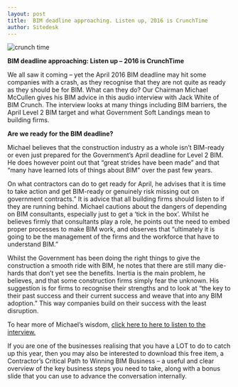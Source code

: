 ```yaml
---
layout: post
title:  BIM deadline approaching. Listen up, 2016 is CrunchTime
author: Sitedesk
---
```


![crunch time]({{site.baseurl}}/images/news/CrunchTimeMarketingImage.png)

**BIM deadline approaching: Listen up – 2016 is CrunchTime**

We all saw it coming – yet the April 2016 BIM deadline may hit some companies with a crash, as they recognise that they are not quite as ready as they should be for BIM. What can they do? Our Chairman Michael McCullen gives his BIM advice in this audio interview with Jack White of BIM Crunch. The interview looks at many things including BIM barriers, the April Level 2 BIM target and what Government Soft Landings mean to building firms.

<!--more-->

**Are we ready for the BIM deadline?**


Michael believes that the construction industry as a whole isn’t BIM-ready or even just prepared for the Government’s April deadline for Level 2 BIM. He does however point out that “great strides have been made” and that “many have learned lots of things about BIM” over the past few years.

On what contractors can do to get ready for April, he advises that it is time to take action and get BIM-ready or genuinely risk missing out on government contracts.” It is advice that all building firms should listen to if they are running behind. Michael cautions about the dangers of depending on BIM consultants, especially just to get a ‘tick in the box’. Whilst he believes firmly that consultants play a role, he points out the need to embed proper processes to make BIM work, and observes that “ultimately it is going to be the management of the firms and the workforce that have to understand BIM.”

Whilst the Government has been doing the right things to give the construction a smooth ride with BIM, he notes that there are still many die-hards that don’t yet see the benefits. Inertia is the main problem, he believes, and that some construction firms simply fear the unknown. His suggestion is for firms to recognise their strengths and to look at “the key to their past success and their current success and weave that into any BIM adoption.” This way companies build on their success with the least disruption.

To hear more of Michael’s wisdom, [click here to here to listen to the interview.](http://bimcrunch.com/2016/01/crunch-time-michael-mccullen)

If you are one of the businesses realising that you have a LOT to do to catch up this year, then you may also be interested to download this free item, a Contractor’s Critical Path to Winning BIM Business – a useful and clear overview of the key business steps you need to take, along with a bonus slide that you can use to advance the conversation internally.